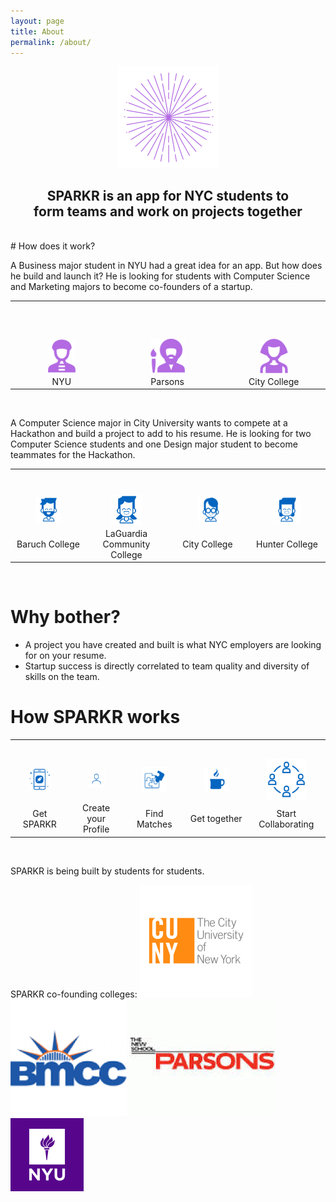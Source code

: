 ```yaml
---
layout: page
title: About
permalink: /about/
---
```

<center>
  <div><img src="/imgs/sparkr_logo.png"></div>
  <h2>SPARKR is an app for NYC students to<br>
  form teams and work on projects together</h2>
</center>
<br>
# How does it work?

A Business major student in NYU had a great idea for an app. But how does he build and launch it? He is looking for students with Computer Science and Marketing majors to become co-founders of a startup.

<table>
<tr>
  <td style="padding: 60px 60px 0px 60px;"><img src="/imgs/student1.png"></td>
  <td style="padding: 60px 60px 0px 60px;"><img src="/imgs/student2.png"></td>
  <td style="padding: 60px 60px 0px 60px;"><img src="/imgs/student3.png"></td>
</tr>
<tr>
  <td style="text-align: center;">NYU</td>
  <td style="text-align: center;">Parsons</td>
  <td style="text-align: center;">City College</td>
</tr>
</table>
<br>

A Computer Science major in City University wants to compete at a Hackathon and build a project to add to his resume. He is looking for two Computer Science students and one Design major student to become teammates for the Hackathon.

<table>
<tr>
  <td style="padding: 40px 40px 0px 40px;"><img src="/imgs/student4.png"></td>
  <td style="padding: 40px 40px 0px 40px;"><img src="/imgs/student5.png"></td>
  <td style="padding: 40px 40px 0px 50px;"><img src="/imgs/student6.png"></td>
  <td style="padding: 40px 40px 0px 40px;"><img src="/imgs/student7.png"></td>
</tr>
<tr>
  <td style="text-align: center;">Baruch College</td>
  <td style="text-align: center;">LaGuardia Community College</td>
  <td style="text-align: center;">City College</td>
  <td style="text-align: center;">Hunter College</td>
</tr>
</table>
<br>

# Why bother?

* A project you have created and built is what NYC employers are looking for on your resume.
* Startup success is directly correlated to team quality and diversity of skills on the team.

# How SPARKR works

<table>
<tr>
  <td style="padding: 30px 30px 0px 30px;"><img src="/imgs/sparkr_mobile_phone.png"></td>
  <td style="padding: 30px 30px 0px 30px;"><img src="/imgs/sparkr_profile.png"></td>
  <td style="padding: 30px 30px 0px 30px;"><img src="/imgs/sparkr_team_matches.png"></td>
  <td style="padding: 30px 30px 0px 30px;"><img src="/imgs/coffee.png"></td>
  <td style="padding: 30px 30px 0px 30px;"><img src="/imgs/sparkr_team.png"></td>
</tr>
<tr>
  <td style="text-align: center;">Get SPARKR</td>
  <td style="text-align: center;">Create your Profile</td>
  <td style="text-align: center;">Find Matches</td>
  <td style="text-align: center;">Get together</td>
  <td style="text-align: center;">Start Collaborating</td>
</tr>
</table>
<br>

SPARKR is being built by students for students.

SPARKR co-founding colleges:
<img src="/imgs/cuny_logo.png">
<img src="/imgs/bmcc_logo.png">
<img src="/imgs/parsons_logo.png">
<img src="/imgs/nyu_logo.png">
